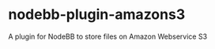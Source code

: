 nodebb-plugin-amazons3
======================

A plugin for NodeBB to store files on Amazon Webservice S3
